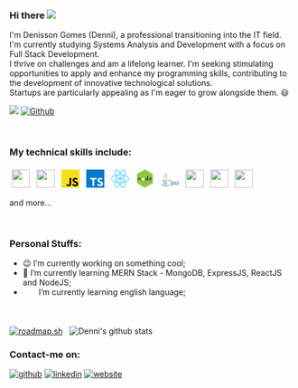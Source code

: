 ### Hi there <img src="https://media.giphy.com/media/hvRJCLFzcasrR4ia7z/giphy.gif" width="25px">

I'm Denisson Gomes (Denni), a professional transitioning into the IT field. I'm currently studying Systems Analysis and Development with a focus on Full Stack Development. <br> 
I thrive on challenges and am a lifelong learner. I'm seeking stimulating opportunities to apply and enhance my programming skills, contributing to the development of innovative technological solutions.
<br> Startups are particularly appealing as I'm eager to grow alongside them. :smiley:

![](https://komarev.com/ghpvc/?username=denissongomes&color=brightgreen)
[![Github](https://img.shields.io/github/followers/denissongomes?label=Follow&style=social)](https://github.com/denissongomes)

<br />

### My technical skills include:
<p>
   
<img height="32" width="32" style="vertical-align:top; margin:4px" src="https://www.w3.org/html/logo/badge/html5-badge-h-solo.png" style="vertical-align:top; margin:4px"/>
<img height="32" width="32" style="vertical-align:top; margin:4px" src="https://upload.wikimedia.org/wikipedia/commons/6/62/CSS3_logo.svg" style="vertical-align:top; margin:4px"/>
<img height="32" width="32" style="vertical-align:top; margin:4px" src="https://raw.githubusercontent.com/denissongomes/denissongomes/main/images/js.png" style="vertical-align:top; margin:4px"/>
<img height="32" width="32" style="vertical-align:top; margin:4px" src="https://raw.githubusercontent.com/denissongomes/denissongomes/main/images/ts.png" style="vertical-align:top; margin:4px"/>
<img height="32" width="32" style="vertical-align:top; margin:4px" src="https://raw.githubusercontent.com/denissongomes/denissongomes/main/images/react.png" style="vertical-align:top; margin:4px"/>
<img height="32" width="32" style="vertical-align:top; margin:4px" src="https://raw.githubusercontent.com/denissongomes/denissongomes/main/images/node.jpg" style="vertical-align:top; margin:4px"/>
<img height="32" width="32" style="vertical-align:top; margin:4px" src="https://raw.githubusercontent.com/denissongomes/denissongomes/main/images/java.png" style="vertical-align:top; margin:4px"/>
<img height="32" width="32" style="vertical-align:top; margin:4px" src="https://upload.wikimedia.org/wikipedia/commons/0/06/Kotlin_Icon.svg" style="vertical-align:top; margin:4px"/>
<img height="32" width="32" style="vertical-align:top; margin:4px" src="https://s3.dualstack.us-east-2.amazonaws.com/pythondotorg-assets/media/community/logos/python-logo-only.png" style="vertical-align:top; margin:4px"/>
<img height="32" width="32" style="vertical-align:top; margin:4px" src="https://www.php.net/images/logos/php-icon.png" style="vertical-align:top; margin:4px"/>    

  and more...
  
</p>

<br />

### Personal Stuffs:
 
- :wink: I’m currently working on something cool;
- 🌱 I’m currently learning MERN Stack - MongoDB, ExpressJS,  ReactJS and NodeJS; 
- <img height="16" width="16" style="vertical-align:top; margin:4px" src="https://s3.amazonaws.com/pix.iemoji.com/twit33/0194.png" style="vertical-align:top; margin:4px"/> I’m currently learning english language;

<br />

 

[![roadmap.sh](https://roadmap.sh/card/tall/6755897fecc889bb0d41d059?variant=dark)](https://roadmap.sh) &nbsp;
![Denni's github stats](https://github-readme-stats.vercel.app/api?username=denissongomes&show_icons=true&theme=radical) 
<br />
### Contact-me on:
[<img src='https://cdn.jsdelivr.net/npm/simple-icons@3.0.1/icons/github.svg' alt='github' height='40'>](https://github.com/denissongomes)  [<img src='https://cdn.jsdelivr.net/npm/simple-icons@3.0.1/icons/linkedin.svg' alt='linkedin' height='40'>](https://www.linkedin.com/in/denissongomes/)  [<img src='https://cdn.jsdelivr.net/npm/simple-icons@3.0.1/icons/icloud.svg' alt='website' height='40'>](http://denissongomes.dev/) 



